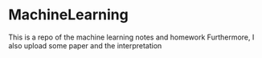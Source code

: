 # MachineLearning
This is a repo of the machine learning notes and homework
Furthermore, I also upload some paper and the interpretation
